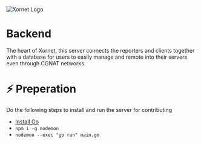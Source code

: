 ![Xornet Logo](https://cdn.discordapp.com/attachments/851974319370010655/854669456793534494/unknown.png)

# Backend

The heart of Xornet, this server connects the reporters and clients together with a database for users to easily manage and remote into their servers even through CGNAT networks

# ⚡ Preperation

Do the following steps to install and run the server for contributing

- [Install Go](https://go.dev/doc/install)
- `npm i -g nodemon`
- `nodemon --exec "go run" main.go`
